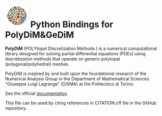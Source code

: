 # <img src="./polydim_logo.png" alt="drawing" width="15%"/> Python Bindings for PolyDiM&GeDiM 

**PolyDiM** (POLYtopal DIscretization Methods ) is a numerical computational library designed for solving partial differential equations (PDEs) using discretization methods that operate on generic polytopal (polygonal/polyhedral) meshes.

PolyDiM is inspired by and built upon the foundational research of the Numerical Analysis Group in the Department of Mathematical Sciences "Giuseppe Luigi Lagrange" (DISMA) at the Politecnico di Torino.

See the official [documentation](https://polydim.it/).

This file can be used by citing references in CITATION.cff file in the GitHub repository.

